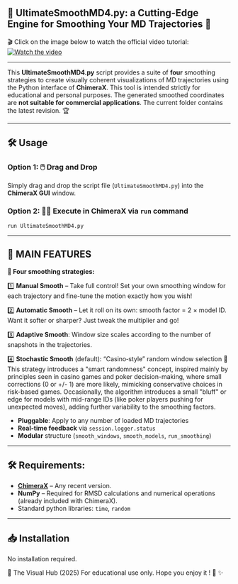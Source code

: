 ## 👑 UltimateSmoothMD4.py: a Cutting-Edge Engine for Smoothing Your MD Trajectories 🐍 ##  
🎬 Click on the image below to watch the official video tutorial: 
[![Watch the video](https://img.youtube.com/vi/PmYpPBrRaw8/maxresdefault.jpg)](https://www.youtube.com/watch?v=PmYpPBrRaw8)

---
This **UltimateSmoothMD4.py** script provides a suite of **four** smoothing strategies to create visually coherent visualizations of MD trajectories using the Python interface of **ChimeraX**. This tool is intended strictly for educational and personal purposes. The generated smoothed coordinates are **not suitable for commercial applications**. The current folder contains the latest revision. 🏆

---
## 🛠️ Usage

### Option 1: 🖱️ Drag and Drop  
Simply drag and drop the script file (`UltimateSmoothMD4.py`) into the **ChimeraX GUI** window.  
### Option 2: 🏃‍♂️ Execute in ChimeraX via `run` command
`run UltimateSmoothMD4.py`

---

## 🚀 MAIN FEATURES

**🧠 Four smoothing strategies:**

1️⃣ **Manual Smooth** – Take full control! Set your own smoothing window for each trajectory and fine-tune the motion exactly how you wish!

2️⃣ **Automatic Smooth** – Let it roll on its own: smooth factor = 2 × model ID. Want it softer or sharper? Just tweak the multiplier and go!

3️⃣ **Adaptive Smooth**: Window size scales according to the number of snapshots in the trajectories.

4️⃣ **Stochastic Smooth** (default): “Casino‑style” random window selection 🎲 This strategy introduces a "smart randomness" concept, inspired mainly by principles seen in casino games and poker decision-making, where small corrections (0 or +/- 1) are more likely, mimicking conservative choices in risk-based games. Occasionally, the algorithm introduces a small "bluff" or edge for models with mid-range IDs (like poker players pushing for unexpected moves), adding further variability to the smoothing factors.

  
- **Pluggable**: Apply to any number of loaded MD trajectories  
- **Real‑time feedback** via `session.logger.status`  
- **Modular** structure (`smooth_windows`, `smooth_models`, `run_smoothing`)  

---

## 🛠️ Requirements:

- **[ChimeraX](https://www.cgl.ucsf.edu/chimerax/)** – Any recent version.
- **NumPy** – Required for RMSD calculations and numerical operations (already included with ChimeraX).
- Standard python libraries: `time`, `random`

---

## 📥 Installation

No installation required.


👤 The Visual Hub (2025)
For educational use only.
Hope you enjoy it ! 🧡 ✨
